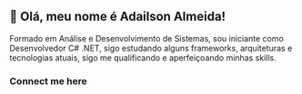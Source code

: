 ## 👋 Olá, meu nome é Adailson Almeida! ##


Formado em Análise e Desenvolvimento de Sistemas, sou iniciante como Desenvolvedor C# .NET, sigo estudando alguns frameworks, 
arquiteturas e tecnologias atuais, sigo me qualificando e aperfeiçoando minhas skills.

### Connect me here ###

